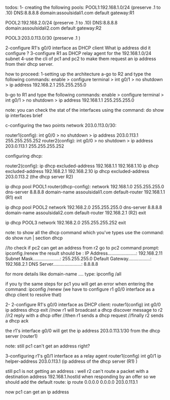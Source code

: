 todos:
1- creating the following pools:
POOL1:192.168.1.0/24  (preserve .1 to .10)
  DNS:8.8.8.8
  domain:assoulsidali1.com
  default gateway:R1

POOL2:192.168.2.0/24  (preserve .1 to .10)
  DNS:8.8.8.8
  domain:assoulsidali2.com
  default gateway:R2
  
POOL3:203.0.113.0/30  (preserve .1 )

2-configure R1's g0/0 interface as DHCP client What ip address did it configure ?
3-configure R1 as DHCP relay agent for the 192.168.1.0/24 subnet
4-use the cli of pc1 and pc2 to make them request an ip address from their dhcp server.



how to proceed:
1-setting up the architecture
a-go to R2 and type the following commands:
enable > configure terminal > int g0/1 > no shutdown > ip address 192.168.2.1 255.255.255.0

b-go to R1 and type the following commands:
enable > configure terminal > int g0/1 > no shutdown > ip address 192.168.1.1 255.255.255.0

note: you can check the stat of the interfaces using the command: do show ip interfaces brief


c-configuring the two points network 203.0.113.0/30:

router1(config):
int g0/0 > no shutdown > ip address 203.0.113.1 255.255.255.252
router2(config):
int g0/0 > no shutdown > ip address 203.0.113.1 255.255.255.252


configuring dhcp:

router2(config):
ip dhcp excluded-address 192.168.1.1 192.168.1.10
ip dhcp excluded-address 192.168.2.1 192.168.2.10
ip dhcp excluded-address 203.0.113.2 (the dhcp server R2)

ip dhcp pool POOL1
router(dhcp-config):
network 192.168.1.0 255.255.255.0
dns-server 8.8.8.8
domain-name assoulsidali1.com
default-router 192.168.1.1 (R1)
exit

ip dhcp pool POOL2
network 192.168.2.0 255.255.255.0
dns-server 8.8.8.8
domain-name assoulsidali2.com
default-router 192.168.2.1 (R2)
exit

ip dhcp POOL3 
network 192.168.2.0 255.255.255.252
exit

note: to show all the dhcp command which you've types use the command:
do show run | section dhcp

//to check if pc2 can get an address from r2
go to pc2 command prompt:
ipconfig  /renew
the result should be :
 IP Address......................: 192.168.2.11
 Subnet Mask.....................: 255.255.255.0
 Default Gateway.................: 192.168.2.1
 DNS Server......................: 8.8.8.8
 
 for more details like domain-name ....
 type: ipconfig /all
 
 if you ty the same steps for pc1 you will get an error when entering the command: ipconfig /renew (we have to configure r1 g0/0 interface as a dhcp client to resolve that)

2-
2-configure R1's g0/0 interface as DHCP client:
router1(config)
int g0/0
ip address dhcp
exit
//now r1 will broadcast a dhcp discover message to r2
//r2 reply with a dhcp offer
//then r1 sends a dhcp request
//finally r2 sends a dhcp ack

the r1's interface g0/0 will get the ip address 203.0.113.1/30 from the dhcp server (router1)

note: still pc1 can't get an address right?

3-configuring r1's g0/1 interface as a relay agent 
router1(config)
int g0/1
ip helper-address 203.0.113.1 (ip address of the dhcp server (R1) )

still pc1 is not getting an address :
well r2 can't route a packet with a destination address 192.168.1.hostId when responding by an offer so we should add the default route:
ip route 0.0.0.0 0.0.0.0 203.0.113.1

now pc1 can get an ip address


